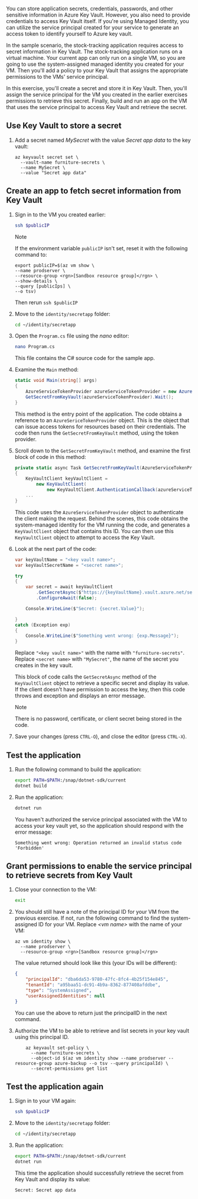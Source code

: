 You can store application secrets, credentials, passwords, and other sensitive information in Azure Key Vault. However, you also need to provide credentials to access Key Vault itself. If you're using Managed Identity, you can utilize the service principal created for your service to generate an access token to identify yourself to Azure key vault.

In the sample scenario, the stock-tracking application requires access to secret information in Key Vault. The stock-tracking application runs on a virtual machine. Your current app can only run on a single VM, so you are going to use the system-assigned managed identity you created for your VM. Then you'll add a policy to your Key Vault that assigns the appropriate permissions to the VMs' service principal.

In this exercise, you'll create a secret and store it in Key Vault. Then, you'll assign the service principal for the VM you created in the earlier exercises permissions to retrieve this secret. Finally, build and run an app on the VM that uses the service principal to access Key Vault and retrieve the secret.

## Use Key Vault to store a secret

1. Add a secret named *MySecret* with the value *Secret app data* to the key vault:

    ```azurecli
    az keyvault secret set \
      --vault-name furniture-secrets \
      --name MySecret \
      --value "Secret app data"
    ```

## Create an app to fetch secret information from Key Vault

1. Sign in to the VM you created earlier:

    ```bash
    ssh $publicIP
    ```

    > [!NOTE]
    > If the environment variable `publicIP` isn't set, reset it with the following command to:
    >
    > ```azurecli
    > export publicIP=$(az vm show \
    > --name prodserver \
    > --resource-group <rgn>[Sandbox resource group]</rgn> \
    > --show-details \
    > --query [publicIps] \
    > --o tsv)
    >```
    >
    > Then rerun `ssh $publicIP`


1. Move to the `identity/secretapp` folder:

    ```bash
    cd ~/identity/secretapp
    ```

1. Open the `Program.cs` file using the *nano* editor:

    ```bash
    nano Program.cs
    ```

    This file contains the C# source code for the sample app.

1. Examine the `Main` method:

    ```C#
    static void Main(string[] args)
    {
        AzureServiceTokenProvider azureServiceTokenProvider = new AzureServiceTokenProvider();
        GetSecretFromKeyVault(azureServiceTokenProvider).Wait();
    }
    ```

    This method is the entry point of the application. The code obtains a reference to an `AzureSericeTokenProvider` object. This is the object that can issue access tokens for resources based on their credentials. The code then runs the `GetSecretFromKeyVault` method, using the token provider.

1. Scroll down to the `GetSecretFromKeyVault` method, and examine the first block of code in this method:

    ```C#
    private static async Task GetSecretFromKeyVault(AzureServiceTokenProvider azureServiceTokenProvider)
    {
        KeyVaultClient keyVaultClient =
            new KeyVaultClient(
                new KeyVaultClient.AuthenticationCallback(azureServiceTokenProvider.KeyVaultTokenCallback));
        ...
    }
    ```

    This code uses the `AzureServiceTokenProvider` object to authenticate the client making the request. Behind the scenes, this code obtains the system-managed identity for the VM running the code, and generates a `KeyVaultClient` object that contains this ID. You can then use this `KeyVaultClient` object to attempt to access the Key Vault.

1. Look at the next part of the code:

    ```C#
    var keyVaultName = "<key vault name>";
    var keyVaultSecretName = "<secret name>";

    try
    {
        var secret = await keyVaultClient
            .GetSecretAsync($"https://{keyVaultName}.vault.azure.net/secrets/{keyVaultSecretName}")
            .ConfigureAwait(false);

        Console.WriteLine($"Secret: {secret.Value}");

    }
    catch (Exception exp)
    {
        Console.WriteLine($"Something went wrong: {exp.Message}");
    }
    ```

    Replace `"<key vault name>"` with the name with `"furniture-secrets"`. Replace `<secret name>` with `"MySecret"`, the name of the secret you creates in the key vault.

    This block of code calls the `GetSecretAsync` method of the `KeyVaultClient` object to retrieve a specific secret and display its value. If the client doesn't have permission to access the key, then this code throws and exception and displays an error message.

    > [!NOTE]
    > There is no password, certificate, or client secret being stored in the code.

1. Save your changes (press `CTRL-O`), and close the editor (press `CTRL-X`).

## Test the application

1. Run the following command to build the application:

    ```bash
    export PATH=$PATH:/snap/dotnet-sdk/current
    dotnet build
    ```

1. Run the application:

    ```bash
    dotnet run
    ```

    You haven't authorized the service principal associated with the VM to access your key vault yet, so the application should respond with the error message:

    `Something went wrong: Operation returned an invalid status code 'Forbidden'`

## Grant permissions to enable the service principal to retrieve secrets from Key Vault

1. Close your connection to the VM:

    ```bash
    exit
    ```

1. You should still have a note of the principal ID for your VM from the previous exercise. If not, run the following command to find the system-assigned ID for your VM. Replace *\<vm name>* with the name of your VM:

    ```azurecli
    az vm identity show \
      --name prodserver \
      --resource-group <rgn>[Sandbox resource group]</rgn>
    ```

    The value returned should look like this (your IDs will be different):

    ```JSON
    {
        "principalId": "dba6da53-9780-47fc-8fc4-4b25f154e845",
        "tenantId": "a95baa51-dc91-4b9a-8362-877408afddbe",
        "type": "SystemAssigned",
        "userAssignedIdentities": null
    }
    ```

    You can use the above to return just the principalID in the next command.

1. Authorize the VM to be able to retrieve and list secrets in your key vault using this principal ID.

    ```azurecli
        az keyvault set-policy \
          --name furniture-secrets \
          --object-id $(az vm identity show --name prodserver --resource-group azure-backup --o tsv --query principalId) \
          --secret-permissions get list
    ```

## Test the application again

1. Sign in to your VM again:

    ```bash
    ssh $publicIP
    ```

1. Move to the `identity/secretapp` folder:

    ```bash
    cd ~/identity/secretapp
    ```

1. Run the application:

    ```bash
    export PATH=$PATH:/snap/dotnet-sdk/current
    dotnet run
    ```

    This time the application should successfully retrieve the secret from Key Vault and display its value:

    `Secret: Secret app data`